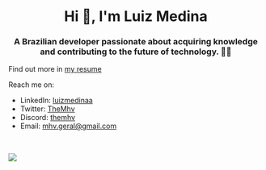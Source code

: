 <h1 align="center">Hi 👋, I'm Luiz Medina</h1>

<h3 align="center">
  A Brazilian developer passionate about acquiring knowledge and contributing to
  the future of technology. 👨‍💻
</h3>

Find out more in [my resume](https://themhv.github.io/my-resume/)

Reach me on:
- LinkedIn: [luizmedinaa](https://www.linkedin.com/in/luizmedinaa/)
- Twitter: [TheMhv](https://twitter.com/TheMhv)
- Discord: [themhv](https://discordapp.com/users/230145118814863362)
- Email: [mhv.geral@gmail.com](mailto:mhv.geral@gmail.com)

<a href="https://gitpilled.vercel.app/TheMhv">
  <img align="top" style="padding-top:2rem"  src="https://gitpilled.vercel.app/TheMhv/opengraph-image"/>
</a>
